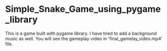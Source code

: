 # Simple_Snake_Game_using_pygame_library
This is a game built with pygame library. I have tried to add a background music as well. You will see the gameplay video in 'final_gamelay_video.mp4' file.
